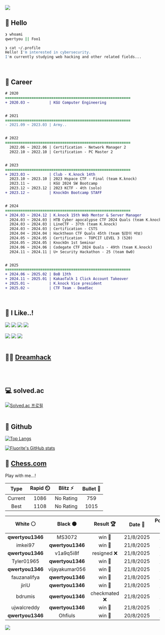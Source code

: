 <div align=left>
  <img src="https://capsule-render.vercel.app/api?type=waving&height=300&color=00f0e0&text=•⩊•" />
<br>

## 👋 Hello
```zsh
❯ whoami
qwertyou || Foo1

❯ cat ~/.profile
Hello! I'm interested in cybersecurity.
I'm currently studying web hacking and other related fields...
```
<br>
  
## 🌱 Career
```diff
# 2020
=========================================================
+ 2020.03 ~         | KGU Computer Engineering


# 2021
=========================================================
- 2021.09 ~ 2023.03 | Army..


# 2022
=========================================================
  2022.06 ~ 2022.06 | Certification - Network Manager 2
  2022.10 ~ 2022.10 | Certification - PC Master 2


# 2023
=========================================================
+ 2023.03 ~         | Club - K.knock 14th
  2023.10 ~ 2023.10 | 2023 Hspace CTF - Final (team K.knock)
  2023.11 ~         | KGU 2024 SW Bootcamp
  2023.12 ~ 2023.12 | 2023 KCTF - 4th (solo)
+ 2023.12 ~         | KnockOn Bootcamp STAFF


# 2024
=========================================================
+ 2024.03 ~ 2024.12 | K.knock 15th Web Mentor & Server Manager
  2024.03 ~ 2024.03 | HTB Cyber apocalypse CTF 2024 Quals (team K.knock)
  2024.03 ~ 2024.03 | LineCTF - 37th (team K.knock)
  2024.03 ~ 2024.03 | Certification - CSTS
  2024.04 ~ 2024.04 | Hacktheon CTF Quals 45th (team 팀장이 바보)
  2024.05 ~ 2024.05 | Certification - TOPCIT LEVEL 3 (520)
  2024.05 ~ 2024.05 | KnockOn 1st Seminar
  2024.06 ~ 2024.06 | Codegate CTF 2024 Quals - 49th (team K.knock)
  2024.11 ~ 2024.11 | U+ Security Hackathon - 25 (team 0w0)


# 2025
=========================================================
+ 2024.06 ~ 2025.02 | BoB 13th
+ 2024.11 ~ 2025.01 | KakaoTalk 1 Click Account Takeover
+ 2025.01 ~         | K.knock Vice president
+ 2025.02 ~         | CTF Team - DeadSec
```
<br>

## 🔨 I Like..!
<img src="https://img.shields.io/badge/Java-ED8B00?style=for-the-badge&logo=openjdk&logoColor=white">
<img src="https://img.shields.io/badge/python-3776AB?style=for-the-badge&logo=python&logoColor=white">
<img src="https://img.shields.io/badge/PHP-777BB4?style=for-the-badge&logo=php&logoColor=white">
<img src="https://img.shields.io/badge/Node.js-43853D?style=for-the-badge&logo=node.js&logoColor=white">
<br><br>
<img src="https://img.shields.io/badge/linux-FCC624?style=for-the-badge&logo=linux&logoColor=black"> 
<img src="https://img.shields.io/badge/docker-%230db7ed.svg?style=for-the-badge&logo=docker&logoColor=white">
<img src="https://img.shields.io/badge/GIT-E44C30?style=for-the-badge&logo=git&logoColor=white">
<br><br>

## 👨‍💻 [Dreamhack](https://dreamhack.io/users/40186)
<br><br>


## 💻 solved.ac
[![Solved.ac
프로필](http://mazassumnida.wtf/api/v2/generate_badge?boj=qwertyou)](https://solved.ac/qwertyou)
<br><br>

## 🚀 Github
[![Top Langs](https://github-readme-stats.vercel.app/api/top-langs/?username=qw3rtyou&layout=compact)](https://github.com/qw3rtyou/github-readme-stats)

[![Fluorite's GitHub stats](https://github-readme-stats.vercel.app/api?username=qw3rtyou)](https://github.com/anuraghazra/github-readme-stats)

## 🏁 [Chess.com](https://www.chess.com/)
Play with me...!
<!--START_SECTION:chessStats-->
<!-- Automatically generated with https://github.com/Balastrong/chess-stats-action -->

| Type | Rapid ⏲️ | Blitz ⚡ | Bullet 🔫 |
|:---:|:---:|:---:|:---:|
| Current | 1086 | No Rating | 759 |
| Best | 1108 | No Rating | 1015 |

| White ⚪ | Black ⚫ | Result 🏆 | Date 📅 | Position 🗺️ | Type 🕕 |
|:---:|:---:|:---:|:---:|:---:|:---:|
| **qwertyou1346** | MS3072 | win 🥇 | 21/8/2025 | <a href="http://www.ee.unb.ca/cgi-bin/tervo/fen.pl?select=8/2b5/8/8/5P2/kQp3K1/2B5/8 b - - 2 58">Link</a> | Rapid |
| imkei97 | **qwertyou1346** | win 🥇 | 21/8/2025 | <a href="http://www.ee.unb.ca/cgi-bin/tervo/fen.pl?select=8/3R4/4k3/3pr2r/6K1/8/8/8 w - - 6 57">Link</a> | Rapid |
| **qwertyou1346** | v1a9q5i8f | resigned ❌ | 21/8/2025 | <a href="http://www.ee.unb.ca/cgi-bin/tervo/fen.pl?select=r4rk1/p1p2npp/1p3p2/2P5/3qP3/3P1PQ1/P1P3B1/1R3K2 w - - 0 27">Link</a> | Rapid |
| Tyler01965 | **qwertyou1346** | win 🥇 | 21/8/2025 | <a href="http://www.ee.unb.ca/cgi-bin/tervo/fen.pl?select=r1b1kb1r/p1p1pppp/2n5/qp6/N2Pn3/2P1BN2/P4PPP/R2QKB1R w KQkq b6 0 12">Link</a> | Rapid |
| **qwertyou1346** | vijayakumar056 | win 🥇 | 21/8/2025 | <a href="http://www.ee.unb.ca/cgi-bin/tervo/fen.pl?select=r1b1RQnk/pp4pp/2p5/3p4/3P4/1P4P1/P1P3BP/5RK1 b - - 2 23">Link</a> | Rapid |
| fauzanalifya | **qwertyou1346** | win 🥇 | 21/8/2025 | <a href="http://www.ee.unb.ca/cgi-bin/tervo/fen.pl?select=2kr4/ppp4p/5n2/2bp1bN1/1P6/P1N3P1/2P3PP/R1B1r2K w - - 0 21">Link</a> | Rapid |
| jiriU | **qwertyou1346** | win 🥇 | 21/8/2025 | <a href="http://www.ee.unb.ca/cgi-bin/tervo/fen.pl?select=6k1/7p/p3p1p1/1p1pBq2/6KR/5r2/P7/4Q3 w - - 6 40">Link</a> | Rapid |
| bdrumis | **qwertyou1346** | checkmated ❌ | 21/8/2025 | <a href="http://www.ee.unb.ca/cgi-bin/tervo/fen.pl?select=8/7p/2R2ppb/1kR5/1p2PP2/1P1r2P1/P6P/6K1 b - - 5 35">Link</a> | Rapid |
| ujwalcreddy | **qwertyou1346** | win 🥇 | 21/8/2025 | <a href="http://www.ee.unb.ca/cgi-bin/tervo/fen.pl?select=r4bnr/2pkp1pp/p7/1p1Bpq2/3P4/8/PPP2PKP/RNB2R2 w - - 0 15">Link</a> | Rapid |
| **qwertyou1346** | Ohfiuls | win 🥇 | 20/8/2025 | <a href="http://www.ee.unb.ca/cgi-bin/tervo/fen.pl?select=8/1R4kp/1p1p2p1/2rPb1B1/p1P5/7P/P4P2/6K1 b - - 15 56">Link</a> | Rapid |

<!--END_SECTION:chessStats-->


<img src="https://capsule-render.vercel.app/api?type=waving&color=00f0e0&height=150&section=footer" />
</div>


